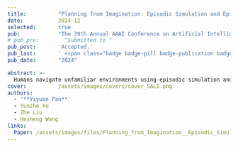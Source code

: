 ```yaml
---
title:          "Planning from Imagination: Episodic Simulation and Episodic Memory for Vision-and-Language Navigation"
date:           2024-12
selected:       true
pub:            "The 39th Annual AAAI Conference on Artificial Intelligence (AAAI)"
# pub_pre:        "Submitted to "
pub_post:       'Accepted.'
pub_last:       ' <span class="badge badge-pill badge-publication badge-success">Power Pitch</span>'
pub_date:       "2024"

abstract: >-
  Humans navigate unfamiliar environments using episodic simulation and episodic memory, which facilitate a deeper understanding of the complex relationships between environments and objects. Developing an imaginative memory system inspired by human mechanisms can enhance the navigation performance of embodied agents in unseen environments. However, existing Vision-and-Language Navigation (VLN) agents lack a memory mechanism of this kind. To address this, we propose a novel architecture that equips agents with a reality-imagination hybrid memory system. This system enables agents to maintain and expand their memory through both imaginative mechanisms and navigation actions. Additionally, we design tailored pre-training tasks to develop the agent’s imaginative capabilities. Our agent can imagine high-fidelity RGB images for future scenes, achieving state-of-the-art results in a Success rate weighted by Path Length (SPL). 
cover:          /assets/images/covers/cover_SALI.png
authors:
  - '**Yiyuan Pan**'
  - Yunzhe Xu
  - Zhe Liu
  - Hesheng Wang
links:
  Paper: /assets/images/files/Planning_from_Imagination__Episodic_Simulation_and_Episodic_Memory_for_Vision_and_Language_Navigation.pdf
---
```

